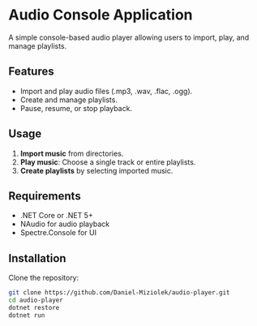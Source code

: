 # Audio Console Application

A simple console-based audio player allowing users to import, play, and manage playlists.

## Features
- Import and play audio files (.mp3, .wav, .flac, .ogg).
- Create and manage playlists.
- Pause, resume, or stop playback.

## Usage
1. **Import music** from directories.
2. **Play music**: Choose a single track or entire playlists.
3. **Create playlists** by selecting imported music.

## Requirements
- .NET Core or .NET 5+
- NAudio for audio playback
- Spectre.Console for UI

## Installation
Clone the repository:
```bash
git clone https://github.com/Daniel-Miziolek/audio-player.git
cd audio-player
dotnet restore
dotnet run

